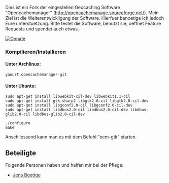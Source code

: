 
Dies ist ein Fork der eingestellen Geocaching Software "Opencachemanager" (http://opencachemanage.sourceforge.net/). Mein Ziel ist die Weiterentwickligung der Software. Hierfuer benoetige ich jedoch Eure unterstuetzung. Bitte testet die Software, benutzt sie, oeffnet Feature Requests und spendet auch etwas.

[![Donate](https://liberapay.com/assets/widgets/donate.svg)](https://liberapay.com/~10452/donate)

### Kompilieren/Installieren

#### Unter Archlinux:

```
yaourt opencachemanager-git

```

#### Unter Ubuntu:

```
sudo apt-get install libwebkit-cil-dev libwebkit1.1-cil
sudo apt-get install gtk-sharp2 libgtk2.0-cil libgtk2.0-cil-dev
sudo apt-get install libgconf2.0-cil libgconf2.0-cil-dev
sudo apt-get install libdbus2.0-cil libdbus2.0-cil-dev libdbus-glib2.0-cil libdbus-glib2.0-cil-dev

./configure
make
```

Anschliessend kann man es mit dem Befehl "ocm-gtk" starten.



## Beteiligte 

Folgende Personen haben und helfen mir bei der Pflege:

- [Jens Boettge](https://github.com/J-U-B)

